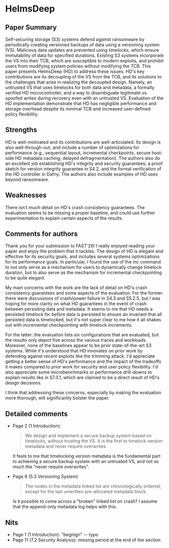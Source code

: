 # HelmsDeep

## Paper Summary

Self-securing storage (S3) systems defend against ransomware by periodically
creating versioned backups of data using a versioning system (VS). Malicious
data updates are prevented using _timelocks_, which ensure immutability of data
for specified durations. Existing S3 systems incorporate the VS into their TCB,
which are susceptible to modern exploits, and prohibit users from modifying
system policies without modifying the TCB. This paper presents HelmsDeep (HD) to
address these issues. HD's key contributions are its decoupling of the VS from
the TCB, and its solutions to the challenges that arise in realizing the
decoupled design. Namely, an untrusted VS that uses timelocks for both data and
metadata, a formally verified HD microcontroller, and a way to disambiguate
legitimate vs. spoofed writes during recovery even with an untrusted VS.
Evaluation of the HD implementation demonstrate that HD has negligible
performance and storage overhead despite its minimal TCB and increased
user-defined policy flexibility.

## Strengths

HD is well-motivated and its contributions are well-articulated. Its design is
also well-through-out, and include a number of optimizations for performance
(e.g., sequential layout, incremental checkpoints, secure host-side HD metadata
caching, delayed defragmentation). The authors also do an excellent job
establishing HD's integrity and security guarantees; a proof sketch for version
integrity guarantee in S4.2, and the formal verification of the HD controller in
Dafny. The authors also include examples of HD uses beyond ransomware.

## Weaknesses

There isn't much detail on HD's crash consistency guarantees. The evaluation
seems to be missing a proper baseline, and could use further experimentation to
explain certain aspects of the results.

## Comments for authors

Thank you for your submission to FAST'26! I really enjoyed reading your paper
and enjoy the problem that it tackles. The design of HD is elegant and effective
for its security goals, and includes several systems optimizations for its
performance goals. In particular, I found the use of the _inc_ command to not
only serve as a mechanism for users to dynamically change timelock duration, but
to also serve as the mechanism for incremental checkpointing to be quite
elegant.

My main concerns with the work are the lack of detail on HD's crash consistency
guarantees and some aspects of the evaluation. For the former: there were
discussions of crash/power failure in S4.3 and S5.2.5, but I was hoping for more
clarity on what HD guarantees in the event of crash between persisting data and
metadata. It seems to me that HD needs a persisted timelock for before data is
persisted to ensure an invariant that all persisted data is timelocked, but it's
not super clear to me how it all shakes out with incremental checkpointing with
timelock increments.

For the latter: the evaluation lists six configurations that are evaluated, but
the results only depict five across the various traces and workloads. Moreover,
none of the baselines appear to be prior state-of-the-art S3 systems. While it's
understood that HD innovates on prior work by defending against recent exploits
like the trimming attack, I'd appreciate getting a better sense of HD's
performance and the impact of the tradeoffs it makes compared to prior work for
security and user policy flexibility. I'd also appreciate some microbenchmarks
or performance drill-downs to explain results like in S7.3.1, which are claimed
to be a direct result of HD's design decisions.

I think that addressing these concerns, especially by making the evaluation more
thorough, will significantly bolster the paper.

## Detailed comments

- Page 2 (1 Introduction):

  > We design and implement a secure backup system based on timelocks, without trusting the VS. It is the first to timelock version metadata and never require overwrites.

  It feels to me that timelocking version metadata is the fundamental part to
  achieving a secure backup system with an untrusted VS, and not so much the
  "never require overwrites".

- Page 8 (5.3 Versioning System)

  > The nodes in the metadata linked list are chronologically ordered, except for the last unwritten pre-allocated metadata block.

  Is it possible to come across a "broken" linked list on crash? I assume that
  the append-only metadata log helps with this.

## Nits

- Page 1 (1 Introduction): "begnign" -- typo
- Page 11 (7.2 Security Analysis): missing period at the end of the section
